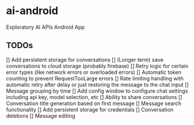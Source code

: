 # ai-android
Exploratory AI APIs Android App 

## TODOs
[] Add persistent storage for conversations
[] (Longer term) save conversations to cloud storage (probably firebase)
[] Retry logic for certain error types (like network errors or overloaded errors)
[] Automatic token counting to prevent RequestTooLarge errors
[] Rate limiting handling with automatic retry after delay or just restoring the message to the chat input
[] Message grouping by time
[] Add config window to configure chat settings including api key, model selection, etc
[] Ability to share conversations
[] Conversation title generation based on first message
[] Message search functionality
[] Add persistent storage for credentials
[] Conversation deletions
[] Message editing